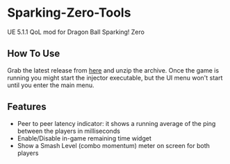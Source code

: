 # Sparking-Zero-Tools
UE 5.1.1 QoL mod for Dragon Ball Sparking! Zero


## How To Use
Grab the latest release from [here](https://github.com/crybot/Sparking-Zero-Tools/releases) and unzip the archive.
Once the game is running you might start the injector executable, but the UI menu won't start until you enter the main menu.

## Features
- Peer to peer latency indicator: it shows a running average of the ping between the players in milliseconds
- Enable/Disable in-game remaining time widget
- Show a Smash Level (combo momentum) meter on screen for both players
